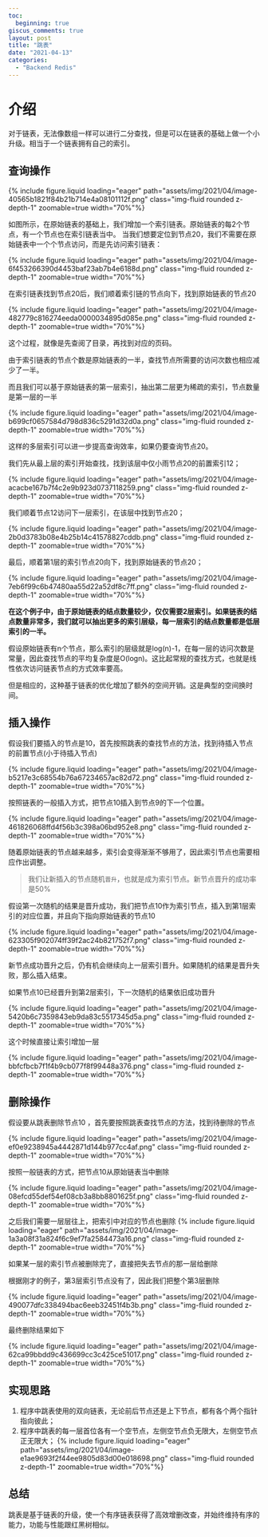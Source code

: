 ```yaml
---
toc:
  beginning: true
giscus_comments: true
layout: post
title: "跳表"
date: "2021-04-13"
categories: 
  - "Backend Redis"
---
```


# 介绍
对于链表，无法像数组一样可以进行二分查找，但是可以在链表的基础上做一个小升级。相当于一个链表拥有自己的索引。

## 查询操作
{% include figure.liquid loading="eager" path="assets/img/2021/04/image-40565b1821f84b21b714e4a08101112f.png" class="img-fluid rounded z-depth-1" zoomable=true width="70%"%}

如图所示，在原始链表的基础上，我们增加一个索引链表。原始链表的每2个节点，有一个节点也在索引链表当中。
当我们想要定位到节点20，我们不需要在原始链表中一个个节点访问，而是先访问索引链表：

{% include figure.liquid loading="eager" path="assets/img/2021/04/image-6f453266390d4453baf23ab7b4e6188d.png" class="img-fluid rounded z-depth-1" zoomable=true width="70%"%}

在索引链表找到节点20后，我们顺着索引链的节点向下，找到原始链表的节点20

{% include figure.liquid loading="eager" path="assets/img/2021/04/image-482779c816274eeda0000034895d085e.png" class="img-fluid rounded z-depth-1" zoomable=true width="70%"%}

这个过程，就像是先查阅了目录，再找到对应的页码。

由于索引链表的节点个数是原始链表的一半，查找节点所需要的访问次数也相应减少了一半。

而且我们可以基于原始链表的第一层索引，抽出第二层更为稀疏的索引，节点数量是第一层的一半

{% include figure.liquid loading="eager" path="assets/img/2021/04/image-b699cf0657584d798d836c5291d32d0a.png" class="img-fluid rounded z-depth-1" zoomable=true width="70%"%}

这样的多层索引可以进一步提高查询效率，如果仍要查询节点20。

我们先从最上层的索引开始查找，找到该层中仅小雨节点20的前置索引12；

{% include figure.liquid loading="eager" path="assets/img/2021/04/image-acacbe167b7f4c2e9b923d0737118259.png" class="img-fluid rounded z-depth-1" zoomable=true width="70%"%}

我们顺着节点12访问下一层索引，在该层中找到节点20；

{% include figure.liquid loading="eager" path="assets/img/2021/04/image-2b0d3783b08e4b25b14c41578827cddb.png" class="img-fluid rounded z-depth-1" zoomable=true width="70%"%}

最后，顺着第1层的索引节点20向下，找到原始链表的节点20；

{% include figure.liquid loading="eager" path="assets/img/2021/04/image-7eb6f99c6b47480aa55d22a52df8c7ff.png" class="img-fluid rounded z-depth-1" zoomable=true width="70%"%}

**在这个例子中，由于原始链表的结点数量较少，仅仅需要2层索引。如果链表的结点数量非常多，我们就可以抽出更多的索引层级，每一层索引的结点数量都是低层索引的一半。**

假设原始链表有n个节点，那么索引的层级就是log(n)-1，在每一层的访问次数是常量，因此查找节点的平均复杂度是O(logn)。这比起常规的查找方式，也就是线性依次访问链表节点的方式效率要高。

但是相应的，这种基于链表的优化增加了额外的空间开销。这是典型的空间换时间。

## 插入操作
假设我们要插入的节点是10，首先按照跳表的查找节点的方法，找到待插入节点的前置节点(小于待插入节点)

{% include figure.liquid loading="eager" path="assets/img/2021/04/image-b5217e3c68554b76a67234657ac82d72.png" class="img-fluid rounded z-depth-1" zoomable=true width="70%"%}

按照链表的一般插入方式，把节点10插入到节点9的下一个位置。

{% include figure.liquid loading="eager" path="assets/img/2021/04/image-461826068ffd4f56b3c398a06bd952e8.png" class="img-fluid rounded z-depth-1" zoomable=true width="70%"%}

随着原始链表的节点越来越多，索引会变得渐渐不够用了，因此索引节点也需要相应作出调整。

> 我们让新插入的节点随机```晋升```，也就是成为索引节点。新节点晋升的成功率是50%

假设第一次随机的结果是晋升成功，我们把节点10作为索引节点，插入到第1层索引的对应位置，并且向下指向原始链表的节点10

{% include figure.liquid loading="eager" path="assets/img/2021/04/image-623305f902074ff39f2ac24b821752f7.png" class="img-fluid rounded z-depth-1" zoomable=true width="70%"%}

新节点成功晋升之后，仍有机会继续向上一层索引晋升。如果随机的结果是晋升失败，那么插入结束。

如果节点10已经晋升到第2层索引，下一次随机的结果依旧成功晋升

{% include figure.liquid loading="eager" path="assets/img/2021/04/image-5420b6c7359843eb9da83c5517345d5a.png" class="img-fluid rounded z-depth-1" zoomable=true width="70%"%}

这个时候直接让索引增加一层

{% include figure.liquid loading="eager" path="assets/img/2021/04/image-bbfcfbcb7f1f4b9cb077f8f99448a376.png" class="img-fluid rounded z-depth-1" zoomable=true width="70%"%}

## 删除操作

假设要从跳表删除节点10 ，首先要按照跳表查找节点的方法，找到待删除的节点

{% include figure.liquid loading="eager" path="assets/img/2021/04/image-ef0e9238945a4442871d144b977cc4af.png" class="img-fluid rounded z-depth-1" zoomable=true width="70%"%}

按照一般链表的方式，把节点10从原始链表当中删除

{% include figure.liquid loading="eager" path="assets/img/2021/04/image-08efcd55def54ef08cb3a8bb8801625f.png" class="img-fluid rounded z-depth-1" zoomable=true width="70%"%}

之后我们需要一层层往上，把索引中对应的节点也删除
{% include figure.liquid loading="eager" path="assets/img/2021/04/image-1a3a08f31a824f6c9ef7fa2584473a16.png" class="img-fluid rounded z-depth-1" zoomable=true width="70%"%}

如果某一层的索引节点被删除完了，直接把失去节点的那一层给删除

根据刚才的例子，第3层索引节点没有了，因此我们把整个第3层删除

{% include figure.liquid loading="eager" path="assets/img/2021/04/image-490077dfc338494bac6eeb32451f4b3b.png" class="img-fluid rounded z-depth-1" zoomable=true width="70%"%}

最终删除结果如下

{% include figure.liquid loading="eager" path="assets/img/2021/04/image-62ca99bbdd9c436699cc3c425ce51017.png" class="img-fluid rounded z-depth-1" zoomable=true width="70%"%}


## 实现思路

1. 程序中跳表使用的双向链表，无论前后节点还是上下节点，都有各个两个指针指向彼此；
2. 程序中跳表的每一层首位各有一个空节点，左侧空节点负无限大，左侧空节点正无限大；
   {% include figure.liquid loading="eager" path="assets/img/2021/04/image-e1ae9693f2f44ee9805d83d00e018698.png" class="img-fluid rounded z-depth-1" zoomable=true width="70%"%}


## 总结
跳表是基于链表的升级，使一个有序链表获得了高效增删改查，并始终维持有序的能力，功能与性能跟红黑树相似。